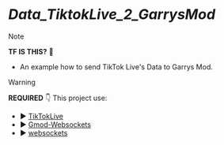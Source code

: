 # **_Data_TiktokLive_2_GarrysMod_**
> [!NOTE]
> **TF IS THIS?** 🤔
> - An example how to send TikTok Live's Data to Garrys Mod.

> [!WARNING]
> **REQUIRED** 👇 This project use:
> - :arrow_forward: [TikTokLive](https://github.com/isaackogan/TikTokLive)
> - :arrow_forward: [Gmod-Websockets](https://github.com/HunterNL/Gmod-Websockets)
> - :arrow_forward: [websockets]([https://developer.mozilla.org/en-US/docs/Web/API/WebSockets_API](https://websockets.readthedocs.io/en/stable/)https://websockets.readthedocs.io/en/stable/)

